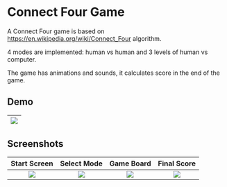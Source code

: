 
# Connect Four Game

A Connect Four game is based on https://en.wikipedia.org/wiki/Connect_Four algorithm.

4 modes are implemented: human vs human and 3 levels of human vs computer.

The game has animations and sounds, it calculates score in the end of the game.




## Demo

|![](https://github.com/nzhabitskaya/FourOnTheFarm/blob/main/ConnectFourGame.gif) |
| :--: |




## Screenshots

| Start Screen | Select Mode | Game Board | Final Score |
| :----: | :----: | :----: | :----: |
|![](https://3kr.a56.myftpupload.com/wp-content/uploads/2024/02/Screenshot_1707552801-1.png)|![](https://3kr.a56.myftpupload.com/wp-content/uploads/2024/02/Screenshot_1707552809.png)|![](https://3kr.a56.myftpupload.com/wp-content/uploads/2024/02/Screenshot_1707552836-1.png)|![](https://3kr.a56.myftpupload.com/wp-content/uploads/2024/02/Screenshot_1707552883.png)|


